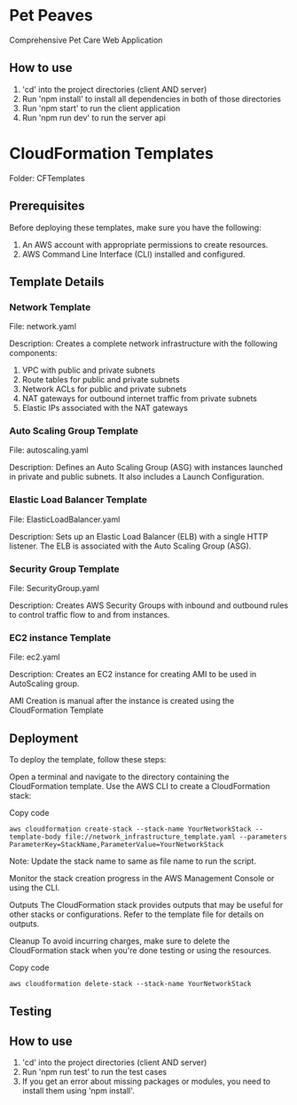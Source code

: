 # Pet Peaves
Comprehensive Pet Care Web Application

## How to use
1. 'cd' into the project directories (client AND server)
2. Run 'npm install' to install all dependencies in both of those directories
3. Run 'npm start' to run the client application
4. Run 'npm run dev' to run the server api


# CloudFormation Templates
Folder: CFTemplates

## Prerequisites
Before deploying these templates, make sure you have the following:

1. An AWS account with appropriate permissions to create resources.
2. AWS Command Line Interface (CLI) installed and configured.

## Template Details

### Network Template
File: network.yaml

Description: Creates a complete network infrastructure with the following components:

1. VPC with public and private subnets
2. Route tables for public and private subnets
3. Network ACLs for public and private subnets
4. NAT gateways for outbound internet traffic from private subnets
5. Elastic IPs associated with the NAT gateways

### Auto Scaling Group Template
File: autoscaling.yaml

Description: Defines an Auto Scaling Group (ASG) with instances launched in private and public subnets. It also includes a Launch Configuration.

### Elastic Load Balancer Template
File: ElasticLoadBalancer.yaml

Description: Sets up an Elastic Load Balancer (ELB) with a single HTTP listener. The ELB is associated with the Auto Scaling Group (ASG).

### Security Group Template 
File: SecurityGroup.yaml

Description: Creates AWS Security Groups with inbound and outbound rules to control traffic flow to and from instances.

### EC2 instance Template
File: ec2.yaml

Description: Creates an EC2 instance for creating AMI to be used in AutoScaling group.

AMI Creation is manual after the instance is created using the CloudFormation Template

## Deployment

To deploy the template, follow these steps:

Open a terminal and navigate to the directory containing the CloudFormation template.
Use the AWS CLI to create a CloudFormation stack:

Copy code
```
aws cloudformation create-stack --stack-name YourNetworkStack --template-body file://network_infrastructure_template.yaml --parameters ParameterKey=StackName,ParameterValue=YourNetworkStack
```

Note: Update the stack name to same as file name to run the script.

Monitor the stack creation progress in the AWS Management Console or using the CLI.

Outputs
The CloudFormation stack provides outputs that may be useful for other stacks or configurations. Refer to the template file for details on outputs.

Cleanup
To avoid incurring charges, make sure to delete the CloudFormation stack when you're done testing or using the resources.


Copy code
```
aws cloudformation delete-stack --stack-name YourNetworkStack
```
## Testing
## How to use
1. 'cd' into the project directories (client AND server)
2. Run 'npm run test' to run the test cases
3. If you get an error about missing packages or modules, you need to install them using 'npm install'.

